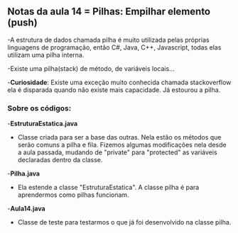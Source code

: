 ## Notas da aula 14 =  Pilhas: Empilhar elemento (push)

-A estrutura de dados chamada pilha é muito utilizada pelas próprias linguagens de programação, então C#, Java, C++, Javascript, todas elas utilizam uma pilha interna.

-Existe uma pilha(stack) de método, de variáveis locais...

-**Curiosidade**: Existe uma exceção muito conhecida chamada stackoverflow ela é disparada quando não existe mais capacidade. Já estourou a pilha.

### Sobre os códigos:

-**EstruturaEstatica.java**

- Classe criada para ser a base das outras. Nela estão os métodos que serão comuns a pilha e fila. Fizemos algumas modificações nela desde a aula passada, mudando de "private" para "protected" as variáveis declaradas dentro da classe.

-**Pilha.java**

- Ela estende a classe "EstruturaEstatica". A classe pilha é para aprendermos como pilhas funcionam. 

-**Aula14.java**

- Classe de teste para testarmos o que já foi desenvolvido na classe pilha.
